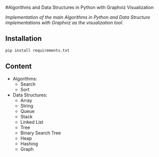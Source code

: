 #Algorithms and Data Structures in Python with Graphviz Visualization

*Implementation of the main Algorithms in Python and Data Structure implementations with Graphviz as the visualization tool.*

## Installation

```bash
pip install requirements.txt
```

## Content

- Algorithms:
    - Search
    - Sort
- Data Structures:
    - Array
    - String
    - Queue
    - Stack
    - Linked List
    - Tree
    - Binary Search Tree
    - Heap
    - Hashing
    - Graph
